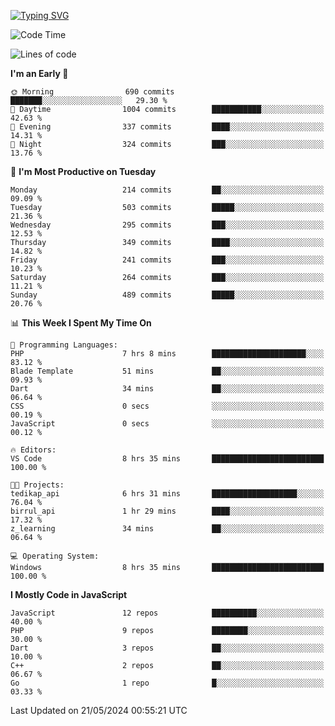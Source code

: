 [![Typing SVG](https://readme-typing-svg.demolab.com?font=Fira+Code&pause=1000&color=F7F7F7&random=false&width=435&lines=Hi+%F0%9F%91%8B%2C+I'm+Rafiu+Sidqi;Junior+Backend+Developer)](https://git.io/typing-svg)
<!--START_SECTION:waka-->
![Code Time](http://img.shields.io/badge/Code%20Time-213%20hrs%203%20mins-blue)

![Lines of code](https://img.shields.io/badge/From%20Hello%20World%20I%27ve%20Written-1.0%20million%20lines%20of%20code-blue)

**I'm an Early 🐤** 

```text
🌞 Morning                690 commits         ███████░░░░░░░░░░░░░░░░░░   29.30 % 
🌆 Daytime                1004 commits        ███████████░░░░░░░░░░░░░░   42.63 % 
🌃 Evening                337 commits         ████░░░░░░░░░░░░░░░░░░░░░   14.31 % 
🌙 Night                  324 commits         ███░░░░░░░░░░░░░░░░░░░░░░   13.76 % 
```
📅 **I'm Most Productive on Tuesday** 

```text
Monday                   214 commits         ██░░░░░░░░░░░░░░░░░░░░░░░   09.09 % 
Tuesday                  503 commits         █████░░░░░░░░░░░░░░░░░░░░   21.36 % 
Wednesday                295 commits         ███░░░░░░░░░░░░░░░░░░░░░░   12.53 % 
Thursday                 349 commits         ████░░░░░░░░░░░░░░░░░░░░░   14.82 % 
Friday                   241 commits         ███░░░░░░░░░░░░░░░░░░░░░░   10.23 % 
Saturday                 264 commits         ███░░░░░░░░░░░░░░░░░░░░░░   11.21 % 
Sunday                   489 commits         █████░░░░░░░░░░░░░░░░░░░░   20.76 % 
```


📊 **This Week I Spent My Time On** 

```text
💬 Programming Languages: 
PHP                      7 hrs 8 mins        █████████████████████░░░░   83.12 % 
Blade Template           51 mins             ██░░░░░░░░░░░░░░░░░░░░░░░   09.93 % 
Dart                     34 mins             ██░░░░░░░░░░░░░░░░░░░░░░░   06.64 % 
CSS                      0 secs              ░░░░░░░░░░░░░░░░░░░░░░░░░   00.19 % 
JavaScript               0 secs              ░░░░░░░░░░░░░░░░░░░░░░░░░   00.12 % 

🔥 Editors: 
VS Code                  8 hrs 35 mins       █████████████████████████   100.00 % 

🐱‍💻 Projects: 
tedikap_api              6 hrs 31 mins       ███████████████████░░░░░░   76.04 % 
birrul_api               1 hr 29 mins        ████░░░░░░░░░░░░░░░░░░░░░   17.32 % 
z_learning               34 mins             ██░░░░░░░░░░░░░░░░░░░░░░░   06.64 % 

💻 Operating System: 
Windows                  8 hrs 35 mins       █████████████████████████   100.00 % 
```

**I Mostly Code in JavaScript** 

```text
JavaScript               12 repos            ██████████░░░░░░░░░░░░░░░   40.00 % 
PHP                      9 repos             ████████░░░░░░░░░░░░░░░░░   30.00 % 
Dart                     3 repos             ██░░░░░░░░░░░░░░░░░░░░░░░   10.00 % 
C++                      2 repos             ██░░░░░░░░░░░░░░░░░░░░░░░   06.67 % 
Go                       1 repo              █░░░░░░░░░░░░░░░░░░░░░░░░   03.33 % 
```




 Last Updated on 21/05/2024 00:55:21 UTC
<!--END_SECTION:waka-->

